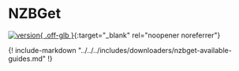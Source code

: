 # NZBGet

[![version](https://img.shields.io/badge/dynamic/json?query=%24.version&url=https%3A%2F%2Fraw.githubusercontent.com%2Fhotio%2Fnzbget%2Frelease%2FVERSION.json&label=Latest%20Version&style=for-the-badge&color=4051B5){ .off-glb }](https://github.com/nzbgetcom/nzbget){:target="\_blank" rel="noopener noreferrer"}

{! include-markdown "../../../includes/downloaders/nzbget-available-guides.md" !}
